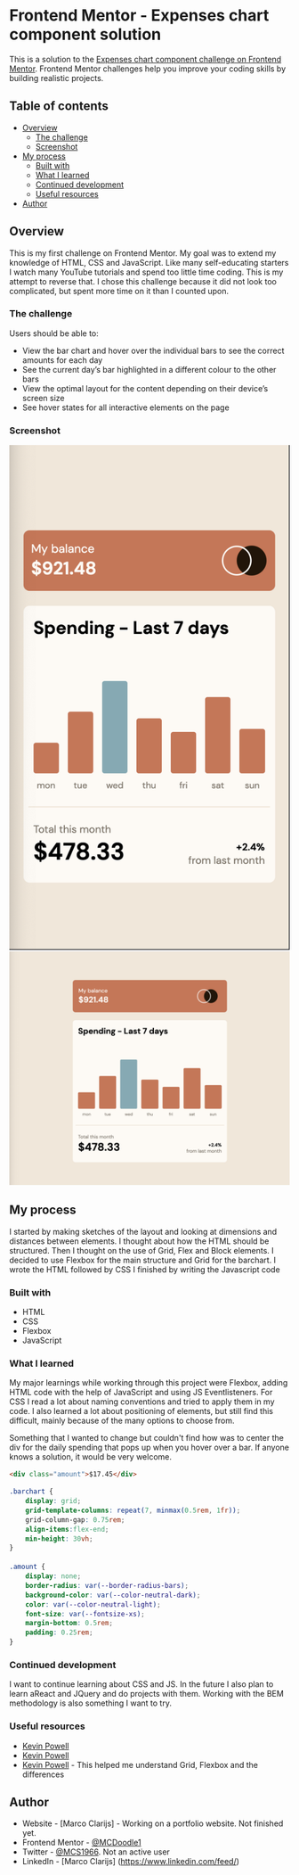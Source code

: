 # Frontend Mentor - Expenses chart component solution

This is a solution to the [Expenses chart component challenge on Frontend Mentor](https://www.frontendmentor.io/challenges/expenses-chart-component-e7yJBUdjwt). Frontend Mentor challenges help you improve your coding skills by building realistic projects. 

## Table of contents

- [Overview](#overview)
  - [The challenge](#the-challenge)
  - [Screenshot](#screenshot)
- [My process](#my-process)
  - [Built with](#built-with)
  - [What I learned](#what-i-learned)
  - [Continued development](#continued-development)
  - [Useful resources](#useful-resources)
- [Author](#author)


## Overview

This is my first challenge on Frontend Mentor. My goal was to extend my knowledge of HTML, CSS and JavaScript. Like many self-educating starters I watch many YouTube tutorials and spend too little time coding. This is my attempt to reverse that. I chose this challenge because it did not look too complicated, but spent more time on it than I counted upon.

### The challenge

Users should be able to:

- View the bar chart and hover over the individual bars to see the correct amounts for each day
- See the current day’s bar highlighted in a different colour to the other bars
- View the optimal layout for the content depending on their device’s screen size
- See hover states for all interactive elements on the page

### Screenshot

![mobile](./images/printscreen%20Mobile.png)
![desktop](./images/printscreen%20Desktop.png)

## My process
I started by making sketches of the layout and looking at dimensions and distances between elements. 
I thought about how the HTML should be structured. 
Then I thought on the use of Grid, Flex and Block elements. I decided to use Flexbox for the main structure and Grid for the barchart.
I wrote the HTML
followed by CSS
I finished by writing the Javascript code

### Built with

- HTML
- CSS
- Flexbox
- JavaScript

### What I learned

My major learnings while working through this project were Flexbox, adding HTML code with the help of JavaScript and using JS Eventlisteners. For CSS I read a lot about naming conventions and tried to apply them in my code. I also learned a lot about positioning of elements, but still find this difficult, mainly because of the many options to choose from.

Something that I wanted to change but couldn't find how was to center the div for the daily spending that pops up when you hover over a bar. If anyone knows a solution, it would be very welcome.

```html
<div class="amount">$17.45</div>
```
```css
.barchart {
    display: grid;
    grid-template-columns: repeat(7, minmax(0.5rem, 1fr)); 
    grid-column-gap: 0.75rem;
    align-items:flex-end; 
    min-height: 30vh;
}

.amount {
    display: none;
    border-radius: var(--border-radius-bars);
    background-color: var(--color-neutral-dark);
    color: var(--color-neutral-light);
    font-size: var(--fontsize-xs); 
    margin-bottom: 0.5rem;
    padding: 0.25rem; 
}
```

### Continued development

I want to continue learning about CSS and JS. In the future I also plan to learn aReact and JQuery and do projects with them. Working with the BEM methodology is also something I want to try.

### Useful resources

- [Kevin Powell](https://www.youtube.com/watch?v=rg7Fvvl3taU) 
- [Kevin Powell](https://www.youtube.com/watch?v=u044iM9xsWU) 
- [Kevin Powell](https://www.youtube.com/watch?v=3elGSZSWTbM) - This helped me understand Grid, Flexbox and the differences

## Author

- Website - [Marco Clarijs] - Working on a portfolio website. Not finished yet.
- Frontend Mentor - [@MCDoodle1](https://www.frontendmentor.io/profile/MCDoodle1)
- Twitter - [@MCS1966](https://www.twitter.com/MCS1966). Not an active user
- LinkedIn - [Marco Clarijs] (https://www.linkedin.com/feed/) 


